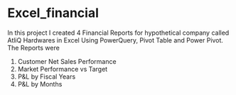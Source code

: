# Excel_financial

In this project I created 4 Financial Reports for hypothetical company called AtliQ Hardwares in Excel Using PowerQuery, Pivot Table and Power Pivot. The Reports were

1. Customer Net Sales Performance
2. Market Performance vs Target
3. P&L by Fiscal Years
4. P&L by Months
